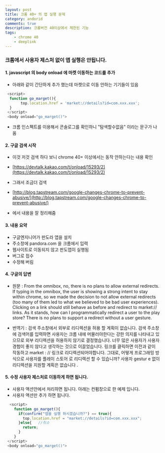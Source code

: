 ```yaml
---
layout: post
title: 크롬 40+ 의 앱 실행 문제
category: andorid
comments: true
description: 크롬버전 40이상에서 제한된 기능
tags:
    - chrome 40
    - deeplink
---
```


### 크롬에서 사용자 제스처 없이 앱 실행은 안됩니다.
 

#### 1. javascript 의 body onload 에 마켓 이동하는 코드를 추가
  - 아래와 같이 간단하게 추가 했는데 마켓으로 이동 안하는 기기들이 있음

  ```javascript
   <script>
    function go_marget(){
         top.location.href = 'market://details?id=com.xxx.xxx';
    }
   </script>
   <body onload="go_marget()">   

  ```

  - 크롬 인스펙트를 이용해서 콘솔로그를 확인하니 "탐색할수없음" 이라는 문구가 나옴

#### 2. 구글 검색 시작
  - 이것 저것 검색 하다 보니 chrome 40+ 이상에서는 동작 안하는다는 내용 확인 
  - [https://devtalk.kakao.com/t/onload/15293/2](https://devtalk.kakao.com/t/onload/15293/2)

  - 그래서 조금더 검색
  - [http://blog.tapstream.com/google-changes-chrome-to-prevent-abusive/](http://blog.tapstream.com/google-changes-chrome-to-prevent-abusive/)
  - 에서 내용을 잘 정리해줌 

#### 3. 내용 요약
  - 구글엔지니어가 판도라 앱을 설치
  - 주소창에 pandora.com 을 크롬에서 입력
  - 웹사이트로 이동되지 않고 판도앱이 실행됨
  - 버그로 접수 
  - 수정해 버림 

#### 4. 구글의 답변 
 - 원문 : From the omnibox, no, there is no plans to allow external redirects.  If typing in the omnibox, the user is showing a strong intent to stay within chrome, so we made the decision to not allow external redirects (too many of them led to what we believed to be bad user experiences).
Clicking on a link should still behave as before and redirect to market:// links. As it stands, how can I programmatically redirect a user to the play store?
There is no plans to support a redirect without a user gesture.

- 번역기 : 검색 주소창에서 외부로 리디렉션을 허용 할 계획이 없습니다. 검색 주소창에 검색어를 입력하면 사용자는 크롬 내에 머물러야한다는 강한 의지를 나타내고 있으므로 외부 리디렉션을 허용하지 않기로 결정했습니다. 너무 많은 사용자가 사용자 경험이 좋지 않다고 생각하는 것으로 이끌었습니다. 
링크를 클릭하면 이전과 같이 작동하고 market : // 링크로 리디렉션되어야합니다. 그대로, 어떻게 프로그래밍 방식으로 사용자를 플레이 스토어 로 리디렉션 할 수 있습니까? 
사용자 gestur e 없이 리디렉션을 지원할 계획은 없습니다 .

#### 5. 수정 사용자 제스처로 이동하게 하면 됩니다.
  - 사용자 액션안에서 처리하면 됩니다. 아래는 컨펌창으로 한 예제 입니다.
  - 사용자 액션만 추가 하면 됩니다.
  
  ```javascript
    <script>
      function go_marget(){
        if(confirm("앱을 실행 하시겠습니까?") == true){  
          top.location.href = "market://details?id=com.xxx.xxx";
        }else{   //취소
          return;
        }
      }
   </script>
   <body onload="go_marget()">   

  ```


